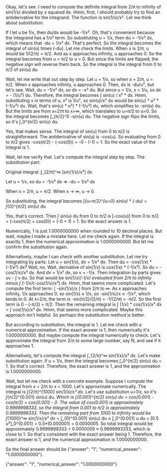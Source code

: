 <think>
Okay, let's see. I need to compute the definite integral from 2/π to infinity of sin(1/x) divided by x squared dx. Hmm, first, I should probably try to find an antiderivative for the integrand. The function is sin(1/x)/x². Let me think about substitution.

If I let u be 1/x, then du/dx would be -1/x². Oh, that's convenient because the integrand has a 1/x² term. So substituting u = 1/x, then du = -1/x² dx, which means that -du = 1/x² dx. That's perfect. So the integral becomes the integral of sin(u) times (-du). Let me check the limits. When x is 2/π, u would be 1/(2/π) = π/2. And as x approaches infinity, u approaches 0. So the integral becomes from u = π/2 to u = 0. But since the limits are flipped, the negative sign will reverse them back. So the integral is the integral from 0 to π/2 of sin(u) du. 

Wait, let me write that out step by step. Let u = 1/x, so when x = 2/π, u = π/2. When x approaches infinity, u approaches 0. Then, dx is -du/u², but let's see. Wait, du = -1/x² dx, so dx = -x² du. But since u = 1/x, x = 1/u, so dx = - (1/u²) du. Therefore, the integral becomes ∫ sin(u) / x² * dx. Hmm, substituting x in terms of u, x² is 1/u², so sin(u)/x² dx would be sin(u) * u² * (-1/u²) du. Wait, that's sin(u) * u²) * (-1/u²) du, which simplifies to -sin(u) du. But the limits are from x=2/π to x=∞, which translates to u=π/2 to u=0. So the integral becomes ∫_{π/2}^0 -sin(u) du. The negative sign flips the limits, so it's ∫_0^{π/2} sin(u) du. 

Yes, that makes sense. The integral of sin(u) from 0 to π/2 is straightforward. The antiderivative of sin(u) is -cos(u). So evaluating from 0 to π/2 gives -cos(π/2) - (-cos(0)) = -0 - (-1) = 1. So the exact value of the integral is 1. 

Wait, let me verify that. Let's compute the integral step by step. The substitution part: 

Original integral: ∫_{2/π}^∞ [sin(1/x)/x²] dx

Let u = 1/x, so du = -1/x² dx ⇒ -du = 1/x² dx

When x = 2/π, u = π/2. When x → ∞, u → 0.

So substituting, the integral becomes ∫_{u=π/2}^{u=0} sin(u) * (-du) = ∫_{0}^{π/2} sin(u) du

Yes, that's correct. Then ∫ sin(u) du from 0 to π/2 is [-cos(u)] from 0 to π/2 = (-cos(π/2) + cos(0)) = (-0 + 1) = 1. So the exact answer is 1. 

Numerically, 1 is just 1.0000000000 when rounded to 10 decimal places. But wait, maybe I made a mistake here. Let me check again. If the integral is exactly 1, then the numerical approximation is 1.0000000000. But let me confirm the substitution again. 

Alternatively, maybe I can check with another substitution. Let me try integrating by parts. Let u = sin(1/x), dv = 1/x² dx. Then du = -cos(1/x) * (-1/x²) dx? Wait, no. Wait, derivative of sin(1/x) is cos(1/x) * (-1/x²). So du = -cos(1/x)/x² dx. And dv = 1/x² dx, so v = -1/x. Then integration by parts gives uv - ∫ v du. So that would be sin(1/x)*(-1/x) evaluated from 2/π to infinity minus ∫ (-1/x)*(-cos(1/x)/x²) dx. Hmm, that seems more complicated. Let's compute the first term: [ -sin(1/x)/x ] from 2/π to ∞. As x approaches infinity, 1/x approaches 0, so sin(1/x) ≈ 1/x, so -sin(1/x)/x ≈ -1/x², which tends to 0. At x=2/π, the term is -sin(π/2)/(2/π) = -1/(2/π) = -π/2. So the first term is 0 - (-π/2) = π/2. Then the remaining integral is ∫ (1/x) * cos(1/x)/x² dx = ∫ cos(1/x)/x³ dx. Hmm, that seems more complicated. Maybe this approach isn't helpful. So perhaps the substitution method is better. 

But according to substitution, the integral is 1. Let me check with a numerical approximation. If the exact answer is 1, then numerically it's 1.0000000000. But maybe compute the integral numerically to check. Let's approximate the integral from 2/π to some large number, say N, and see if it approaches 1. 

Alternatively, let's compute the integral ∫_{2/π}^∞ sin(1/x)/x² dx. Let's make substitution again. If u = 1/x, then the integral becomes ∫_0^{π/2} sin(u) du = 1. So that's correct. Therefore, the exact answer is 1, and the approximation is 1.0000000000. 

Wait, but let me check with a concrete example. Suppose I compute the integral from x = 2/π to x = 1000. Let's approximate numerically. The integral is ∫_{2/π}^{1000} sin(1/x)/x² dx. Let's use substitution u=1/x, so it's ∫_{π/2}^{0.001} sin(u) du. Which is ∫_{0.001}^{π/2} sin(u) du = cos(0.001) - cos(π/2) = cos(0.001) - 0. The value of cos(0.001) is approximately 0.9999998333, so the integral from 0.001 to π/2 is approximately 0.9999998333. Then the remaining part from 1000 to infinity would be ∫_{1000}^∞ sin(1/x)/x² dx = ∫_{0}^{0.001} sin(u) du ≈ ∫_0^{0.001} u du = [0.5 u²]_0^{0.001} = 0.5*(0.000001) = 0.0000005. So total integral would be approximately 0.9999998333 + 0.0000005 ≈ 0.9999993333, which is close to 1. So that's consistent with the exact answer being 1. Therefore, the exact answer is 1, and the numerical approximation is 1.0000000000. 

So the final answer should be {"answer": "1", "numerical_answer": "1.0000000000"}.
</think>

{"answer": "1", "numerical_answer": "1.0000000000"}